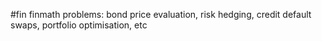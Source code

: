 #fin
finmath problems: 
bond price evaluation, risk hedging, credit default swaps, portfolio optimisation, etc


